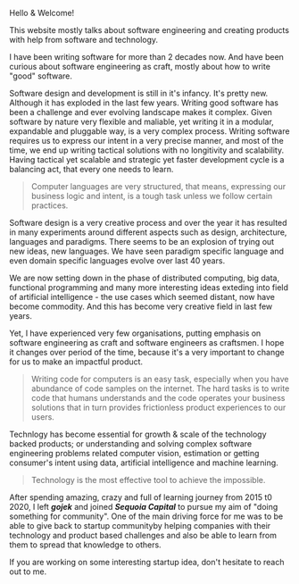 

Hello & Welcome! 

This website mostly talks about software engineering and creating products with help from software and technology.

I have been writing software for more than 2 decades now. And have been curious about software engineering
as craft, mostly about how to write "good" software.

Software design and development is still in it's infancy. It's pretty new. Although it has exploded in the  last few years. Writing good software has been a challenge and ever evolving landscape makes it complex. Given software by nature very flexible and maliable, yet writing it in a modular, expandable and pluggable way, is a very complex process. Writing software requires us to express our intent in a very precise manner, and most of the time, we end up writing tactical solutions with no longitivity and scalability. Having tactical yet scalable and strategic yet faster development cycle is a balancing act, that every one needs to learn.

<blockquote class="blockquote">
Computer languages are very structured, that means, expressing our business logic and intent, is a tough task unless
we follow certain practices. 
</blockquote>


Software design is a very creative process and over the year it has resulted in many experiments around different aspects such as design, architecture, languages and paradigms. There seems to be an explosion of trying out new ideas, new languages. We have seen paradigm specific language and even domain specific languages evolve over last 40 years.

We are now setting down in the phase of distributed computing, big data, functional programming and many more interesting ideas exteding into field of artificial intelligence - the use cases which seemed distant, now have become commodity. And this has become very creative field in last few years.

Yet, I have experienced very few organisations, putting emphasis on software engineering as craft and software engineers as craftsmen. I hope it changes over period of the time, because it's a very important to change for us to make an impactful product.

<blockquote class="blockquote">
Writing code for computers is an easy task, especially when you have abundance of code samples on the internet.  The hard tasks is to write code that humans understands and the code operates
your business solutions that in turn provides frictionless product experiences to our users.
</blockquote>



Technlogy has become essential for growth & scale of the technology backed products;
or understanding and solving complex software engineering problems related computer vision, estimation or getting consumer's intent using data, artificial intelligence and machine learning.

<blockquote class="blockquote">
Technology is the most effective tool to achieve the impossible.
</blockquote>


After spending amazing, crazy and full of learning journey from 2015 t0 2020, I left _**gojek**_ and joined _**Sequoia Capital**_ to pursue my aim of "doing something for community". One of the main driving force for me was to be able to give back to startup communityby helping companies with their technology and product based challenges and also be able to learn from them to spread that knowledge to others.

If you are working on some interesting startup idea, don't hesitate to reach out to me.


